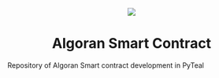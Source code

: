 <p align="center">
  <img src="https://github.com/fedeghigo/FinPyRL/blob/main/Image/FinPyRl.png" />
</p>
<p align="center">
  <h1 align="center">
   Algoran Smart Contract 
</h1>
</p>


Repository of Algoran Smart contract development in PyTeal

